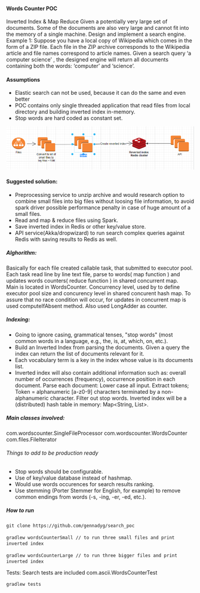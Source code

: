 #### Words Counter POC
Inverted Index & Map Reduce
Given a potentially very large set of documents. Some of the documents are also very large and cannot fit 
into the memory of a single machine. Design and implement a search engine. 
Example 1: Suppose you have a local copy of Wikipedia which comes in the form of a ZIP file. Each file in
the ZIP archive corresponds to the Wikipedia article and file names correspond to article names. Given a search query
‘a computer science’ , the designed engine will return all documents containing both the words: ‘computer’ and ‘science’.

#### Assumptions
- Elastic search can not be used, because it can do the same and even better
- POC contains only single threaded application that read files from local directory and building inverted index in-memory.
- Stop words are hard coded as constant set.

![img.png](img.png)

#### Suggested solution: 
- Preprocessing service to unzip archive and would research option to combine small files into big files without loosing file information, to avoid spark driver possible performance penalty in case of huge amount of a small files.
- Read and map & reduce files using Spark.
- Save inverted index in Redis or other key/value store.
- API service(Akka/dropwizard) to run search complex queries against Redis with saving results to Redis as well.

##### Alghorithm:
Basically for each file created callable task, that submitted to executor pool. Each task read line by line text file,
parse to words( map function ) and updates words counters( reduce function ) in shared concurrent map.   
Main is located in WordsCounter.
Concurrency level, used by to define executor pool size and concurency level in shared concurent hash map.
To assure that no race condition will occur, for updates in concurrent map is used computeIfAbsent method. Also used
LongAdder as counter.
##### Indexing:
- Going to ignore casing, grammatical tenses, "stop words" (most common words in a language, e.g., the, is, at, which, on, etc.).
- Build an Inverted Index from parsing the documents. Given a query the index can return the list of documents relevant for it.
- Each vocabulary term is a key in the index whose value is its documents list.
- Inverted index will also contain additional information such as: overall number of occurrences (frequency), occurrence position in each document.
  Parse each document:
  Lower case all input.
  Extract tokens; Token = alphanumeric [a-z0-9] characters terminated by a non-alphanumeric character.
  Filter out stop words.
  Inverted index will be a (distributed) hash table in memory: Map<String, List<WordMetadata>>.
##### Main classes involved:
com.wordscounter.SingleFileProcessor
com.wordscounter.WordsCounter
com.files.FileIterator

###### Things to add to be production ready
- Stop words should be configurable.
- Use of key/value database instead of hashmap.
- Would use words occurences for search results ranking.
- Use stemming (Porter Stemmer for English, for example) to remove common endings from words (-s, -ing, -er, -ed, etc.).
##### How to run
```
git clone https://github.com/gennadyg/search_poc

gradlew wordsCounterSmall // to run three small files and print inverted index

gradlew wordsCounterLarge // to run three bigger files and print inverted index
```
Tests: Search tests are included
com.ascii.WordsCounterTest
```
gradlew tests 